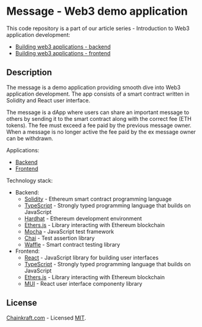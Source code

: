 # Message - Web3 demo application

This code repository is a part of our article series - Introduction to Web3 application development:
- [Building web3 applications - backend](https://chainkraft.com/pl/kurs-web3-smart-kontrakt/)
- [Building web3 applications - frontend](https://chainkraft.com/pl/kurs-web3-frontend-w-react/)

## Description

The message is a demo application providing smooth dive into Web3 application development.
The app consists of a smart contract written in Solidity and React user interface.

The message is a dApp where users can share an important message to others by sending it to the smart contract
along with the correct fee (ETH tokens). The fee must exceed a fee paid by the previous message owner.
When a message is no longer active the fee paid by the ex message owner can be withdrawn.

Applications:
- [Backend](backend/README.md)
- [Frontend]()

Technology stack:
- Backend:
  - [Solidity](https://docs.soliditylang.org/en/v0.8.14/) - Ethereum smart contract programming language
  - [TypeScript](https://www.typescriptlang.org/) - Strongly typed programming language that builds on JavaScript
  - [Hardhat](https://hardhat.org/) - Ethereum development environment
  - [Ethers.js](https://docs.ethers.io/v5/) - Library interacting with Ethereum blockchain
  - [Mocha](https://mochajs.org/) - JavaScript test framework
  - [Chai](https://www.chaijs.com/) - Test assertion library
  - [Waffle](https://getwaffle.io/) - Smart contract testing library
- Frontend:
  - [React](https://reactjs.org/) - JavaScript library for building user interfaces
  - [TypeScript](https://www.typescriptlang.org/) - Strongly typed programming language that builds on JavaScript
  - [Ethers.js](https://docs.ethers.io/v5/) - Library interacting with Ethereum blockchain
  - [MUI](https://mui.com/) - React user interface componenty library

## License

[Chainkraft.com](https://chainkraft.com) - Licensed [MIT](https://github.com/Chainkraft/message/blob/master/LICENSE).